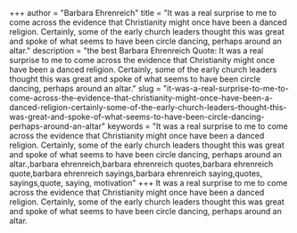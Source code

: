 +++
author = "Barbara Ehrenreich"
title = "It was a real surprise to me to come across the evidence that Christianity might once have been a danced religion. Certainly, some of the early church leaders thought this was great and spoke of what seems to have been circle dancing, perhaps around an altar."
description = "the best Barbara Ehrenreich Quote: It was a real surprise to me to come across the evidence that Christianity might once have been a danced religion. Certainly, some of the early church leaders thought this was great and spoke of what seems to have been circle dancing, perhaps around an altar."
slug = "it-was-a-real-surprise-to-me-to-come-across-the-evidence-that-christianity-might-once-have-been-a-danced-religion-certainly-some-of-the-early-church-leaders-thought-this-was-great-and-spoke-of-what-seems-to-have-been-circle-dancing-perhaps-around-an-altar"
keywords = "It was a real surprise to me to come across the evidence that Christianity might once have been a danced religion. Certainly, some of the early church leaders thought this was great and spoke of what seems to have been circle dancing, perhaps around an altar.,barbara ehrenreich,barbara ehrenreich quotes,barbara ehrenreich quote,barbara ehrenreich sayings,barbara ehrenreich saying,quotes, sayings,quote, saying, motivation"
+++
It was a real surprise to me to come across the evidence that Christianity might once have been a danced religion. Certainly, some of the early church leaders thought this was great and spoke of what seems to have been circle dancing, perhaps around an altar.
